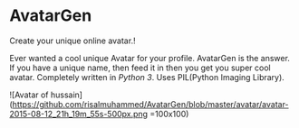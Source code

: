 # AvatarGen
Create your unique online avatar.!

Ever wanted a cool unique Avatar for your profile. AvatarGen is the answer.
If you have a unique name, then feed it in then you get you super cool avatar.
Completely written in _Python 3_. Uses PIL(Python Imaging Library).


![Avatar of hussain](https://github.com/risalmuhammed/AvatarGen/blob/master/avatar/avatar-2015-08-12_21h_19m_55s-500px.png =100x100)
